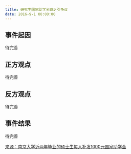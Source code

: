```yaml
---
title: 研究生国家助学金缺乏引争议
date: 2016-9-1 00:00:00
---
```


## 事件起因

待完善

## 正方观点

待完善

## 反方观点

待完善

## 事件结果

待完善

[来源：南京大学近两年毕业的硕士生每人补发1000元国家助学金](http://news.163.com/16/0927/17/C202NB5600014SEH.html)